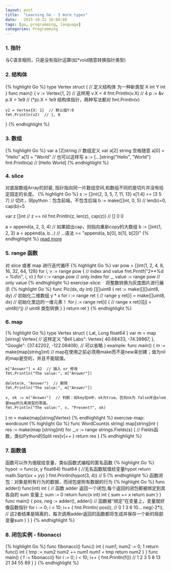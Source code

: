 ```yaml
---
layout: post
title:  "Learning Go - 3 more types"
date:   2015-10-22 16:00:00
tags: [go, programming, language]
categories: Programming
---
```


### 1. 指针
与C语言相同，只是没有指针运算(如*void随意转换指针类型)

### 2. 结构体
{% highlight Go %}
type Vertex struct {  // 定义结构体 为一种新类型
	X int
	Y int
}
func main() {
	v := Vertex{1, 2}  // 这样用
	v.X = 4
	fmt.Println(v.X)  // 4
	p := &v
	p.X = 1e9  // (*p).X = 1e9 结构体指针，两种写法都对
	fmt.Println(v)

	v2 = Vertex{X: 1}  // 默认值Y:0
	fmt.Println(v2)  // 1, 0
}
{% endhighlight %}

### 3. 数组
{% highlight Go %}
var a [2]string  // 数组定义 var a[2] string 空格随意
a[0] = "Hello"
a[1] = "World"  // 也可以这样写 a := [...]string{"Hello", "World"}
fmt.Println(a)  // [Hello World]
{% endhighlight %}

### 4. slice
对底层数组Array的封装, 指针指向同一片数组空间,和数组不同的是切片并没有给定固定的长度。
{% highlight Go %}
s := []int{2, 3, 5, 7, 11, 13}
s[1:4] == [3 5 7]  // 切片，同python：包含前端，不包含后端
b := make([]int, 0, 5) // len(b)=0, cap(b)=5

var z []int  // z == nil
fmt.Println(z, len(z), cap(z))  // [] 0 0

a = append(a, 2, 3, 4)  // 如果超出cap，则指向重新copy的大数组
b := []int{1, 2, 3}
a = append(a, b...)  // ...语法 == "append(a, b[0], b[1], b[2])"
{% endhighlight %}
[read more][link-slice] 

[link-slice]: https://blog.go-zh.org/go-slices-usage-and-internals

### 5. range 函数
对 slice 或者 map 进行迭代循环
{% highlight Go %}
var pow = []int{1, 2, 4, 8, 16, 32, 64, 128}
for i, v := range pow {  // index and value
	fmt.Printf("2**%d = %d\n", i, v)
}
for i := range pow  // only index
for _, value := range pow  // only value
{% endhighlight %}
exercise-slice:　将整数转换为灰度图片进行展示
{% highlight Go %}
func Pic(dx, dy int) [][]uint8 {
	ret := make([][]uint8, dy)  // 初始化二维数组 y * x
	for i := range ret {  // range y
		ret[i] = make([]uint8, dx)  // 初始化里边的一维元素！
		for j := range ret[i] {  // range x
			ret[i][j] = uint8(i^j)  // uint8 类型转换
		}
	}
	return ret
}
{% endhighlight %}

### 6. map
{% highlight Go %}
type Vertex struct {
	Lat, Long float64
}
var m = map [string] Vertex{  // 这样定义
	"Bell Labs": Vertex{
		40.68433, -74.39967,
	},
	"Google": {37.42202, -122.08408},  // 可以省略
}
example:
func main() {
	m := make(map[string]int)  // map在使用之前必须用make而不是new来创建；值为nil的map是空的，并且不能赋值。

	m["Answer"] = 42  // 插入 or 修改
	fmt.Println("The value:", m["Answer"])

	delete(m, "Answer")  // 删除
	fmt.Println("The value:", m["Answer"])

	v, ok := m["Answer"]  // 判断：如key在m中，ok为true。否则ok为 false并且elem是map的元素类型的零值。
	fmt.Println("The value:", v, "Present?", ok)
}
m = make(map[string]Vertex)
{% endhighlight %}
exercise-map:　wordcount
{% highlight Go %}
func WordCount(s string) map[string]int {
	res := make(map [string]int)
	for _,v := range strings.Fields(s) {  // Fields函数，类似Python的Split
		res[v]++
	}
	return res
}
{% endhighlight %}

### 7. 函数值
函数可以作为值赋给变量，类似函数式编程的匿名函数
{% highlight Go %}
hypot := func(x, y float64) float64 {  	//无名函数赋值给变量hypot
	return math.Sqrt(x*x + y*y)
}
fmt.Println(hypot(3, 4))  // 5
{% endhighlight %}
函数闭包：对象是附有行为的数据，而闭包是附有数据的行为
{% highlight Go %}
func adder() func(int) int {  // 函数 adder 返回一个闭包,每个返回的闭包都被绑定到其各自的 sum 变量上
	sum := 0
	return func(x int) int {
		sum += x
		return sum
	}
}
func main() {
	pos, neg := adder(), adder()  // 函数被“绑定”在变量上，变量就好像函数指针
	for i := 0; i < 10; i++ {
		fmt.Println(
			pos(i),  // 0 1 3 6 10...
			neg(-2*i),  // 这2者结果是隔离的，每次调用adder返回的函数都将生成并保存一个新的局部变量sum
		)
	}
}
{% endhighlight %}

### 8. 闭包实例 - fibonacci
{% highlight Go %}
func fibonacci() func() int {
	num1, num2 := 0, 1
	return func() int {
		tmp := num2
		num2 += num1
		num1 = tmp
		return num2
	}
}
func main() {
	f := fibonacci()
	for i := 0; i < 10; i++ {
		fmt.Println(f())  // 1 2 3 5 8 13 21 34 55 89
	}
}
{% endhighlight %}